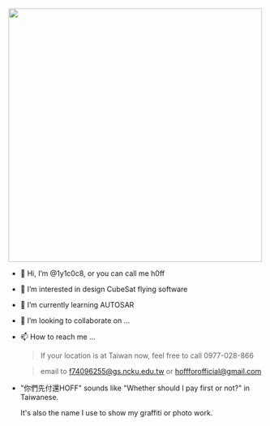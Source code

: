 <img src="https://user-images.githubusercontent.com/74277068/148971490-be2c008b-c1d0-4b3c-a146-16c3309ae984.jpg" width="500">

- 👋 Hi, I’m @1y1c0c8, or you can call me h0ff
- 👀 I’m interested in design CubeSat flying software
- 🌱 I’m currently learning AUTOSAR
- 💞️ I’m looking to collaborate on ...
- 📫 How to reach me ...
  > If your location is at Taiwan now, feel free to call 0977-028-866
  
  > email to f74096255@gs.ncku.edu.tw or hoffforofficial@gmail.com


- "你們先付還HOFF" sounds like "Whether should I pay first or not?" in Taiwanese. 

  It's also the name I use to show my graffiti or photo work. 



<!---
1y1c0c8/1y1c0c8 is a ✨ special ✨ repository because its `README.md` (this file) appears on your GitHub profile.
You can click the Preview link to take a look at your changes.
--->
